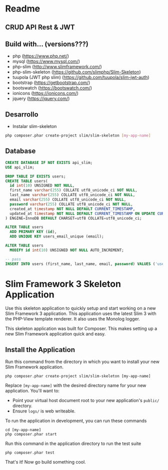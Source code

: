 # Readme

## CRUD API Rest & JWT

## Build with... (versions???)
- php (https://www.php.net/)
- mysql (https://www.mysql.com/)
- php-slim (http://www.slimframework.com/)
- php-slim-skeleton (https://github.com/slimphp/Slim-Skeleton)
- tuupola (JWT php slim) (https://github.com/tuupola/slim-jwt-auth)
- bootstrap (https://getbootstrap.com/)
- bootswatch (https://bootswatch.com/)
- ionicons (https://ionicons.com/)
- jquery (https://jquery.com/)



## Desarrollo 

- Instalar slim-skeleton
```sh
php composer.phar create-project slim/slim-skeleton [my-app-name]
```

## Database
```sql
CREATE DATABASE IF NOT EXISTS api_slim;
USE api_slim;

DROP TABLE IF EXISTS users;
CREATE TABLE users(
  id int(10) UNSIGNED NOT NULL,
  first_name varchar(255) COLLATE utf8_unicode_ci NOT NULL,
  last_name varchar(255) COLLATE utf8_unicode_ci NOT NULL,
  email varchar(255) COLLATE utf8_unicode_ci NOT NULL,
  password varchar(255) COLLATE utf8_unicode_ci NOT NULL,
  created_at timestamp NOT NULL DEFAULT CURRENT_TIMESTAMP,
  updated_at timestamp NOT NULL DEFAULT CURRENT_TIMESTAMP ON UPDATE CURRENT_TIMESTAMP  
) ENGINE=InnoDB DEFAULT CHARSET=utf8 COLLATE=utf8_unicode_ci;

ALTER TABLE users
  ADD PRIMARY KEY (id),
  ADD UNIQUE KEY users_email_unique (email);

ALTER TABLE users
  MODIFY id int(10) UNSIGNED NOT NULL AUTO_INCREMENT;

-- pass
INSERT INTO users (first_name, last_name, email, password) VALUES ('user', 'pass', 'user@pass', '$2y$10$ITIN3SaPqeZ4IYYg3YpSweGU83ObnLkqeG1FkdWjzb5eeOZd5S6zC');
```



# Slim Framework 3 Skeleton Application

Use this skeleton application to quickly setup and start working on a new Slim Framework 3 application. This application uses the latest Slim 3 with the PHP-View template renderer. It also uses the Monolog logger.

This skeleton application was built for Composer. This makes setting up a new Slim Framework application quick and easy.

## Install the Application

Run this command from the directory in which you want to install your new Slim Framework application.

    php composer.phar create-project slim/slim-skeleton [my-app-name]

Replace `[my-app-name]` with the desired directory name for your new application. You'll want to:

* Point your virtual host document root to your new application's `public/` directory.
* Ensure `logs/` is web writeable.

To run the application in development, you can run these commands 

	cd [my-app-name]
	php composer.phar start

Run this command in the application directory to run the test suite

	php composer.phar test

That's it! Now go build something cool.
